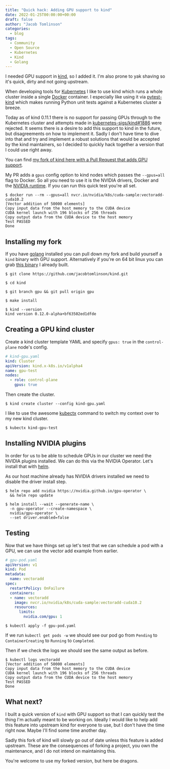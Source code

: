 ```yaml
---
title: "Quick hack: Adding GPU support to kind"
date: 2022-01-25T00:00:00+00:00
draft: false
author: "Jacob Tomlinson"
categories:
  - blog
tags:
  - Community
  - Open Source
  - Kubernetes
  - Kind
  - Golang
---
```


I needed GPU support in [kind](https://kind.sigs.k8s.io/), so I added it. I'm also prone to yak shaving so it's quick, dirty and not going upstream.

When developing tools for [Kubernetes](https://kubernetes.io/) I like to use kind which runs a whole cluster inside a single [Docker](https://www.docker.com/) container. I especially like using it via [pytest-kind](https://pypi.org/project/pytest-kind/) which makes running Python unit tests against a Kubernetes cluster a breeze.

Today as of kind 0.11.1 there is no support for passing GPUs through to the Kubernetes cluster and attempts made in [kubernetes-sigs/kind#1886](https://github.com/kubernetes-sigs/kind/pull/1886) were rejected. It seems there is a desire to add this support to kind in the future, but disagreements on how to implement it. Sadly I don't have time to dive into that and try and implement a robust solutions that would be accepted by the kind maintainers, so I decided to quickly hack together a version that I could use right away.

You can find [my fork of kind here with a Pull Request that adds GPU support](https://github.com/jacobtomlinson/kind/pull/1).

My PR adds a `gpus` config option to kind nodes which passes the `--gpus=all` flag to Docker. So all you need to use it is the NVIDIA drivers, Docker and the [NVIDIA runtime](https://github.com/NVIDIA/nvidia-docker). If you can run this quick test you're all set.

```console
$ docker run --rm --gpus=all nvcr.io/nvidia/k8s/cuda-sample:vectoradd-cuda10.2
[Vector addition of 50000 elements]
Copy input data from the host memory to the CUDA device
CUDA kernel launch with 196 blocks of 256 threads
Copy output data from the CUDA device to the host memory
Test PASSED
Done
```

## Installing my fork

If you have [golang](https://go.dev/) installed you can pull down my fork and build yourself a `kind` binary with GPU support. Alternatively if you're on 64 bit linux you can grab [this binary](https://github.com/jacobtomlinson/kind/files/7935041/kind.zip) I already built.

```console
$ git clone https://github.com/jacobtomlinson/kind.git

$ cd kind

$ git branch gpu && git pull origin gpu

$ make install

$ kind --version
kind version 0.12.0-alpha+bf63502ed1dfde
```

## Creating a GPU kind cluster

Create a kind cluster template YAML and specify `gpus: true` in the `control-plane` node's config.

```yaml
# kind-gpu.yaml
kind: Cluster
apiVersion: kind.x-k8s.io/v1alpha4
name: gpu-test
nodes:
  - role: control-plane
    gpus: true
```

Then create the cluster.

```console
$ kind create cluster --config kind-gpu.yaml
```

I like to use the awesome [kubectx](https://github.com/ahmetb/kubectx) command to switch my context over to my new kind cluster.

```console
$ kubectx kind-gpu-test
```

## Installing NVIDIA plugins

In order for us to be able to schedule GPUs in our cluster we need the NVIDIA plugins installed. We can
do this via the NVIDIA Operator. Let's install that with [helm](https://helm.sh/).

As our host machine already has NVIDIA drivers installed we need to disable the driver install step.

```console
$ helm repo add nvidia https://nvidia.github.io/gpu-operator \
  && helm repo update

$ helm install --wait --generate-name \
  -n gpu-operator --create-namespace \
  nvidia/gpu-operator \
  --set driver.enabled=false
```

## Testing

Now that we have things set up let's test that we can schedule a pod with a GPU, we can use the vector add example from earlier.

```yaml
# gpu-pod.yaml
apiVersion: v1
kind: Pod
metadata:
  name: vectoradd
spec:
  restartPolicy: OnFailure
  containers:
  - name: vectoradd
    image: nvcr.io/nvidia/k8s/cuda-sample:vectoradd-cuda10.2
    resources:
      limits:
        nvidia.com/gpu: 1
```

```console
$ kubectl apply -f gpu-pod.yaml
```

If we run `kubectl get pods -w` we should see our pod go from `Pending` to `ContainerCreating` to `Running` to `Completed`.

Then if we check the logs we should see the same output as before.

```console
$ kubectl logs vectoradd
[Vector addition of 50000 elements]
Copy input data from the host memory to the CUDA device
CUDA kernel launch with 196 blocks of 256 threads
Copy output data from the CUDA device to the host memory
Test PASSED
Done
```

## What next?

I built a quick version of `kind` with GPU support so that I can quickly test the thing I'm actually meant to be working on. Ideally I would like to help add
this feature into upstream kind for everyone to use, but I don't have the time right now. Maybe I'll find some time another day.

Sadly this fork of kind will slowly go out of date unless this feature is added upstream. These are the consequences of forking a project, you own the maintenance, and I do not intend on maintaining this.

You're welcome to use my forked version, but here be dragons.
